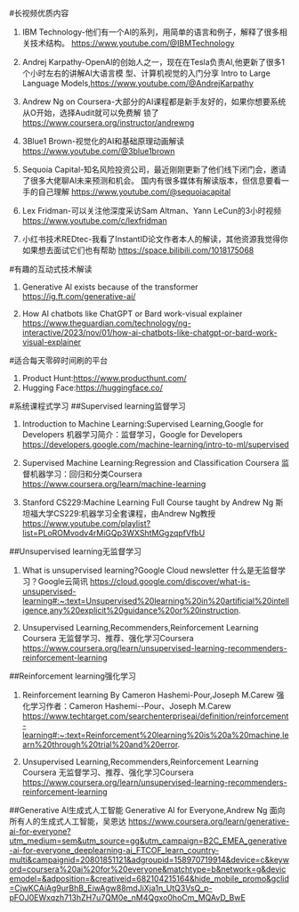#长视频优质内容
1. IBM Technology-他们有一个Al的系列，用简单的语言和例子，解释了很多相关技术结构。
https://www.youtube.com/@IBMTechnology

2. Andrej Karpathy-OpenAl的创始人之一，现在在Tesla负责Al,他更新了很多1个小时左右的讲解Al大语言模
型、计算机视觉的入门分享
Intro to Large Language Models,https://www.youtube.com/@AndrejKarpathy

3. Andrew Ng on Coursera-大部分的AI课程都是新手友好的，如果你想要系统从O开始，选择Audit就可以免费解
锁了
https://www.coursera.org/instructor/andrewng

4. 3Blue1 Brown-视觉化的AI和基础原理动画解读
https://www.youtube.com/@3blue1brown

5. Sequoia Capital-知名风险投资公司，最近刚刚更新了他们线下闭门会，邀请了很多大佬聊Al未来预测和机会。
国内有很多媒体有解读版本，但信息要看一手的自己理解
https://www.youtube.com/@sequoiacapital

6. Lex Fridman-可以关注他深度采访Sam Altman、Yann LeCun的3小时视频
https://www.youtube.com/c/lexfridman

7. 小红书技术REDtec-我看了InstantID论文作者本人的解读，其他资源我觉得你如果想去面试它们也有帮助
https://space.bilibili.com/1018175068

#有趣的互动式技术解读
1. Generative Al exists because of the transformer
https://ig.ft.com/generative-ai/

2. How Al chatbots like ChatGPT or Bard work-visual explainer
https://www.theguardian.com/technology/ng-interactive/2023/nov/01/how-ai-chatbots-like-chatgpt-or-bard-work-visual-explainer


#适合每天零碎时间刷的平台
1. Product Hunt:https://www.producthunt.com/
2. Hugging Face:https://huggingface.co/


#系统课程式学习
##Supervised learning监督学习
1. Introduction to Machine Learning:Supervised Learning,Google for Developers 机器学习简介：监督学习，Google for Developers
https://developers.google.com/machine-learning/intro-to-ml/supervised


2. Supervised Machine Learning:Regression and Classification Coursera 监督机器学习：回归和分类Coursera
https://www.coursera.org/learn/machine-learning


3. Stanford CS229:Machine Learning Full Course taught by Andrew Ng 斯坦福大学CS229:机器学习全套课程，由Andrew Ng教授
https://www.youtube.com/playlist?list=PLoROMvodv4rMiGQp3WXShtMGgzqpfVfbU


##Unsupervised learning无监督学习
1. What is unsupervised learning?Google Cloud newsletter 什么是无监督学习？Google云简讯
https://cloud.google.com/discover/what-is-unsupervised-learning#:~:text=Unsupervised%20learning%20in%20artificial%20intelligence,any%20explicit%20guidance%20or%20instruction.

2. Unsupervised Learning,Recommenders,Reinforcement Learning Coursera 无监督学习、推荐、强化学习Coursera
https://www.coursera.org/learn/unsupervised-learning-recommenders-reinforcement-learning


##Reinforcement learning强化学习
1. Reinforcement learning By Cameron Hashemi-Pour,Joseph M.Carew 强化学习作者：Cameron Hashemi--Pour、Joseph M.Carew
https://www.techtarget.com/searchenterpriseai/definition/reinforcement-learning#:~:text=Reinforcement%20learning%20is%20a%20machine,learn%20through%20trial%20and%20error.

2. Unsupervised Learning,Recommenders,Reinforcement Learning Coursera 无监督学习、推荐、强化学习Coursera
https://www.coursera.org/learn/unsupervised-learning-recommenders-reinforcement-learning

##Generative Al生成式人工智能
Generative Al for Everyone,Andrew Ng 面向所有人的生成式人工智能，吴恩达
https://www.coursera.org/learn/generative-ai-for-everyone?utm_medium=sem&utm_source=gg&utm_campaign=B2C_EMEA_generative-ai-for-everyone_deeplearning-ai_FTCOF_learn_country-multi&campaignid=20801851121&adgroupid=158970719914&device=c&keyword=coursera%20ai%20for%20everyone&matchtype=b&network=g&devicemodel=&adposition=&creativeid=682104215164&hide_mobile_promo&gclid=CjwKCAiAg9urBhB_EiwAgw88mdJiXja1n_UtQ3VsQ_p-pFOJ0EWxqzh713hZH7u7QM0e_nM4Qgxo0hoCm_MQAvD_BwE